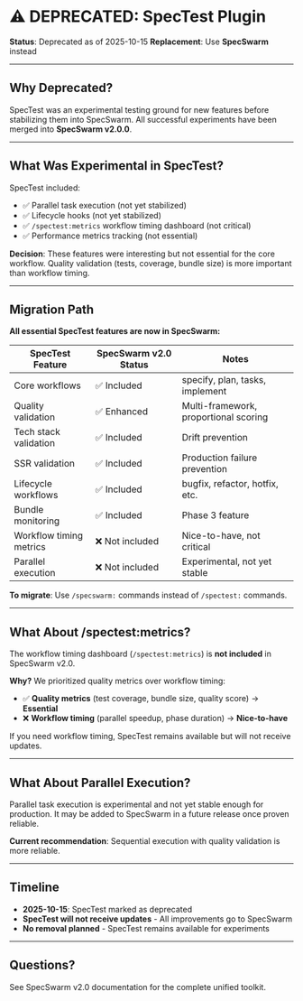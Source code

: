 # ⚠️ DEPRECATED: SpecTest Plugin

**Status**: Deprecated as of 2025-10-15
**Replacement**: Use **SpecSwarm** instead

---

## Why Deprecated?

SpecTest was an experimental testing ground for new features before stabilizing them into SpecSwarm. All successful experiments have been merged into **SpecSwarm v2.0.0**.

---

## What Was Experimental in SpecTest?

SpecTest included:
- ✅ Parallel task execution (not yet stabilized)
- ✅ Lifecycle hooks (not yet stabilized)
- ✅ `/spectest:metrics` workflow timing dashboard (not critical)
- ✅ Performance metrics tracking (not essential)

**Decision**: These features were interesting but not essential for the core workflow. Quality validation (tests, coverage, bundle size) is more important than workflow timing.

---

## Migration Path

**All essential SpecTest features are now in SpecSwarm:**

| SpecTest Feature | SpecSwarm v2.0 Status | Notes |
|-----------------|---------------------|-------|
| Core workflows | ✅ Included | specify, plan, tasks, implement |
| Quality validation | ✅ Enhanced | Multi-framework, proportional scoring |
| Tech stack validation | ✅ Included | Drift prevention |
| SSR validation | ✅ Included | Production failure prevention |
| Lifecycle workflows | ✅ Included | bugfix, refactor, hotfix, etc. |
| Bundle monitoring | ✅ Included | Phase 3 feature |
| Workflow timing metrics | ❌ Not included | Nice-to-have, not critical |
| Parallel execution | ❌ Not included | Experimental, not yet stable |

**To migrate**: Use `/specswarm:` commands instead of `/spectest:` commands.

---

## What About /spectest:metrics?

The workflow timing dashboard (`/spectest:metrics`) is **not included** in SpecSwarm v2.0.

**Why?** We prioritized quality metrics over workflow timing:
- ✅ **Quality metrics** (test coverage, bundle size, quality score) → **Essential**
- ❌ **Workflow timing** (parallel speedup, phase duration) → **Nice-to-have**

If you need workflow timing, SpecTest remains available but will not receive updates.

---

## What About Parallel Execution?

Parallel task execution is experimental and not yet stable enough for production. It may be added to SpecSwarm in a future release once proven reliable.

**Current recommendation**: Sequential execution with quality validation is more reliable.

---

## Timeline

- **2025-10-15**: SpecTest marked as deprecated
- **SpecTest will not receive updates** - All improvements go to SpecSwarm
- **No removal planned** - SpecTest remains available for experiments

---

## Questions?

See SpecSwarm v2.0 documentation for the complete unified toolkit.
